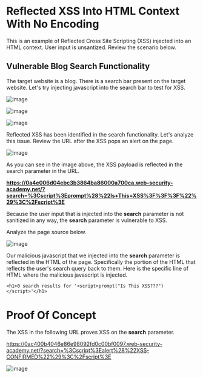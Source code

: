 <h1>Reflected XSS Into HTML Context With No Encoding</h1>

This is an example of Reflected Cross Site Scripting (XSS) injected into an HTML context. User input is unsantized. Review the scenario below.

<h2>Vulnerable Blog Search Functionality</h2>
The target website is a blog. There is a search bar present on the target website. Let's try injecting javascript into the search bar to test for XSS.

![image](https://github.com/user-attachments/assets/7a723623-c262-4617-be16-b695ffc8d1de)

![image](https://github.com/user-attachments/assets/a15c1915-8d03-49f4-8369-1871bbd04f91)

![image](https://github.com/user-attachments/assets/31835ac3-3567-4f9d-8bcd-67262af2982d)

Reflected XSS has been identified in the search functionality. Let's analyze this issue. Review the URL after the XSS pops an alert on the page.

![image](https://github.com/user-attachments/assets/6e9fb8f8-7aa5-44a7-bf54-28c5dcab88b0)

As you can see in the image above, the XSS payload is reflected in the search parameter in the URL.

**https://0a4e006d04ebc3b3864ba86000a700ca.web-security-academy.net/?search=%3Cscript%3Eprompt%28%22Is+This+XSS%3F%3F%3F%22%29%3C%2Fscript%3E**

Because the user input that is injected into the **search** parameter is not sanitized in any way, the **search** parameter is vulnerable to XSS. 

Analyze the page source below.

![image](https://github.com/user-attachments/assets/da079a1b-ff48-41c8-bf57-35f499e6ec56)

Our malicious javascript that we injected into the **search** parameter is reflected in the HTML of the page. Specifically the portion of the HTML that reflects the user's search query back to them.
Here is the specific line of HTML where the malicious javascript is injected.

```
<h1>0 search results for '<script>prompt("Is This XSS???")</script>'</h1>
```

<h1>Proof Of Concept</h1>

The XSS in the following URL proves XSS on the **search** parameter.

https://0ac400b4046e86e98092fd0c00bf0097.web-security-academy.net/?search=%3Cscript%3Ealert%28%22XSS-CONFIRMED%22%29%3C%2Fscript%3E

![image](https://github.com/user-attachments/assets/8371e057-a563-4911-9f74-a13d7eff984f)
